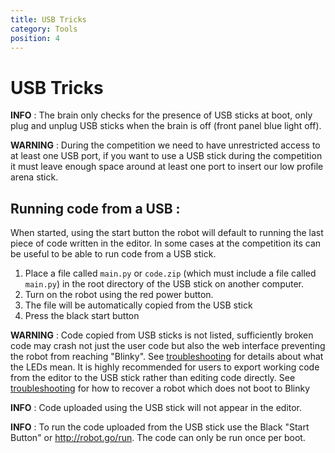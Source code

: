 ```yaml
---
title: USB Tricks
category: Tools
position: 4
---
```

# USB Tricks

**INFO** : The brain only checks for the presence of USB sticks at boot, only plug and unplug USB sticks when the brain is off (front panel blue light off).

**WARNING** : During the competition we need to have unrestricted access to at least one USB port, if you want to use a USB stick during the competition it must leave enough space around at least one port to insert our low profile arena stick.

## **Running code from a USB :** 

When started, using the start button the robot will default to running the last piece of code written in the editor. In some cases at the competition its can be useful to be able to run code from a USB stick.

1. Place a file called `main.py` or `code.zip` (which must include a file called `main.py`) in the root directory of the USB stick on another computer.
2. Turn on the robot using the red power button.
3. The file will be automatically copied from the USB stick
4. Press the black start button

**WARNING** : Code copied from USB sticks is not listed, sufficiently broken code may crash not just the user code but also the web interface preventing the robot from reaching "Blinky". See [troubleshooting](https://hr-robocon.org/docs/troubleshooting.html#troubleshooting) for details about what the LEDs mean. It is highly recommended for users to export working code from the editor to the USB stick rather than editing code directly. See [troubleshooting]((https://hr-robocon.org/docs/troubleshooting.html#the-brainbox-appears-to-power-up-but-i-can-t-connect-to-the-website-and-the-blue-led-lights-but-never-starts-flashing).) for how to recover a robot which does not boot to Blinky 

**INFO** : Code uploaded using the USB stick will not appear in the editor.

**INFO** : To run the code uploaded from the USB stick use the Black "Start Button" or http://robot.go/run. The code can only be run once per boot.
